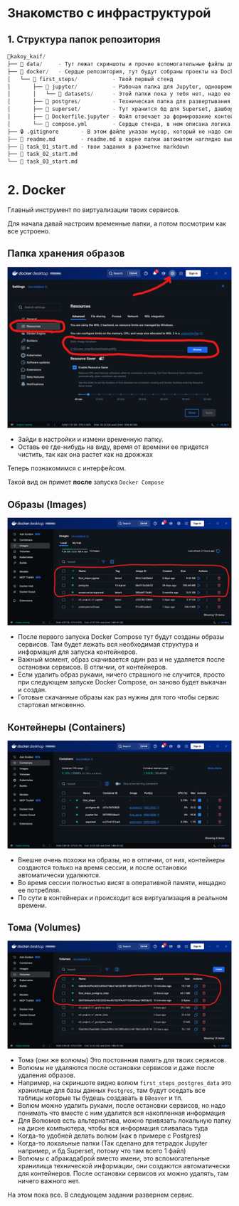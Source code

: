 # Знакомство с инфраструктурой

## 1. Структура папок репозитория

```python
📁kakoy_kaif/
├── 📁 data/     - Тут лежат скриншоты и прочие вспомогательные файлы для красивого оформления ридмишек
├── 📁 docker/   - Сердце репозитория, тут будут собраны проекты на Docker Compose 
│   └── 📁 first_steps/           - Твой первый стенд
│       ├── 📁 jupyter/           - Рабочая папка для Jupyter, одновременно видна и в контейнере и на машине
│       │   └── 📁 datasets/      - Этой папки пока у тебя нет, надо ее создать руками
│       ├── 📁 postgres/          - Техническая папка для развертывания Postgre, там ничего трогать не надо
│       ├── 📁 superset/          - Тут хранится бд для Superset, дашборды и тп
│       ├── 🐳 Dockerfile.jupyter - Файл отвечает за формирование контейнера с Jupyter
│       └── 🐳 compose.yml        - Сердце стенда, в нем описана логика сборки образов и контейнеров
├── 🔒 .gitignore       - В этом файле указан мусор, который не надо синхронить с гитом
├── 📄 readme.md        - readme.md в корне папки автоматом наглядно выводится на сайте GitHub
├── 📄 task_01_start.md - твои задания в разметке markdown
├── 📄 task_02_start.md
└── 📄 task_03_start.md
```

# 2. Docker

Главный инструмент по виртуализации твоих сервисов.

Для начала давай настроим временные папки, а потом посмотрим как все устроено.

## Папка хранения образов

![](data/docker_001.png)

- Зайди в настройки и измени временную папку.
- Оставь ее где-нибудь на виду, время от времени ее придется чистить, так как она растет как на дрожжах

Теперь познакомимся с интерфейсом. 

Такой вид он примет **после** запуска `Docker Compose`

## Образы (Images)

![](data/docker_002.png)

- После первого запуска Docker Compose тут будут созданы образы сервисов. Там будет лежать вся необходимая структура и информация для запуска контейнеров.
- Важный момент, образ скачивается один раз и не удаляется после остановки сервисов. В отличии, от контейнеров.
- Если удалить образ руками, ничего страшного не случится, просто при следующем запуске Docker Compose, он заново будет выкачан и создан.
- Готовые скачанные образы как раз нужны для того чтобы сервис стартовал мгновенно.

## Контейнеры (Containers)

![](data/docker_003.png)

- Внешне очень похожи на образы, но в отличии, от них, контейнеры создаются только на время сессии, и после остановки автоматически удаляются.
- Во время сессии полностью висят в оперативной памяти, нещадно ее потребляя. 
- По сути в контейнерах и происходит вся виртуализация в реальном времени.

## Тома (Volumes)

![](data/docker_004.png)

- Тома (они же волюмы) Это постоянная память для твоих сервисов. 
- Волюмы не удаляются после остановки сервисов и даже после удаления образов.
- Например, на скриншоте видно волюм `first_steps_postgres_data` это хранилище для базы данных `Postgres`, там будут оседать все таблицы которые ты будешь создавать в `DBeaver` и тп.
- Волюм можно удалить руками, после остановки сервисов, но надо понимать что вместе с ним удалится вся накопленная информация
- Для Волюмов есть альтернатива, можно привязать локальную папку на диске компьютера, чтобы вся информация сливалась туда
- Когда-то удобней делать волюм (как в примере с Postgres)
- Когда-то локальные папки (Так сделано для тетрадок Jupyter например, и бд Superset, потому что там всего 1 файл)
- Волюмы с абракадаброй вместо имени, это вспомогательные хранилища технической информации, они создаются автоматически для контейнеров. После остановки сервисов их можно удалять, там ничего важного нет.

На этом пока все. В следующем задании развернем сервис.